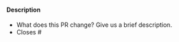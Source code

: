 <!-- Thank you for opening a PR! We really appreciate you taking the time to help out 🙌 -->

#### Description
- What does this PR change? Give us a brief description. <!-- If it's an update try adding the commits as reference -->
- Closes # <!-- Add an issue number if this PR will close it or remove it. -->

<!--
Here’s what will happen next:

1. Our GitHub bots will run to check your changes.
   If they spot any broken links you will see some error messages on this PR.
   Don’t hesitate to ask any questions if you’re not sure what these mean!

2. In a few minutes, you’ll be able to see a preview of your changes on Netlify 🥳

3. One or more of our maintainers will take a look and may ask you to make changes.
   We try to be responsive, but don’t worry if this takes a day or two.

4. Reach out to us on Discord with any questions along the way:
   https://discord.com/invite/tauri
-->
